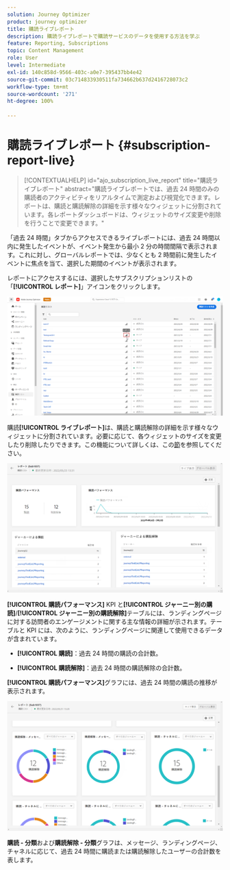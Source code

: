 ```yaml
---
solution: Journey Optimizer
product: journey optimizer
title: 購読ライブレポート
description: 購読ライブレポートで購読サービスのデータを使用する方法を学ぶ
feature: Reporting, Subscriptions
topic: Content Management
role: User
level: Intermediate
exl-id: 140c858d-9566-403c-a0e7-395437bb4e42
source-git-commit: 03c714833930511fa734662b637d2416728073c2
workflow-type: tm+mt
source-wordcount: '271'
ht-degree: 100%

---
```


# 購読ライブレポート {#subscription-report-live}

>[!CONTEXTUALHELP]
>id="ajo_subscription_live_report"
>title="購読ライブレポート"
>abstract="購読ライブレポートでは、過去 24 時間のみの購読者のアクティビティをリアルタイムで測定および視覚化できます。レポートは、購読と購読解除の詳細を示す様々なウィジェットに分割されています。各レポートダッシュボードは、ウィジェットのサイズ変更や削除を行うことで変更できます。"

「過去 24 時間」タブからアクセスできるライブレポートには、過去 24 時間以内に発生したイベントが、イベント発生から最小 2 分の時間間隔で表示されます。これに対し、グローバルレポートでは、少なくとも 2 時間前に発生したイベントに焦点を当て、選択した期間のイベントが表示されます。

レポートにアクセスするには、選択したサブスクリプションリストの「**[!UICONTROL レポート]**」アイコンをクリックします。

![](assets/subscription_report_7.png)

購読&#x200B;**[!UICONTROL ライブレポート]**&#x200B;は、購読と購読解除の詳細を示す様々なウィジェットに分割されています。必要に応じて、各ウィジェットのサイズを変更したり削除したりできます。この機能について詳しくは、この[節](live-report.md)を参照してください。

![](assets/subscription_report_3.png)

**[!UICONTROL 購読パフォーマンス]** KPI と&#x200B;**[!UICONTROL ジャーニー別の購読]**/**[!UICONTROL ジャーニー別の購読解除]**&#x200B;テーブルには、ランディングページに対する訪問者のエンゲージメントに関する主な情報の詳細が示されます。テーブルと KPI には、次のように、ランディングページに関連して使用できるデータが含まれています。

* **[!UICONTROL 購読]**：過去 24 時間の購読の合計数。

* **[!UICONTROL 購読解除]**：過去 24 時間の購読解除の合計数。

**[!UICONTROL 購読パフォーマンス]**&#x200B;グラフには、過去 24 時間の購読の推移が表示されます。

![](assets/subscription_report_4.png)

**購読 - 分類**&#x200B;および&#x200B;**購読解除 - 分類**&#x200B;グラフは、メッセージ、ランディングページ、チャネルに応じて、過去 24 時間に購読または購読解除したユーザーの合計数を表します。
